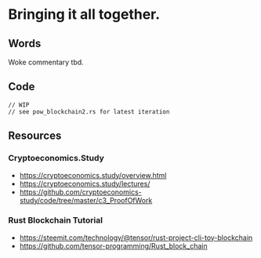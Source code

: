 # Bringing it all together.

## Words

Woke commentary tbd.

## Code
```rust, ignore
// WIP
// see pow_blockchain2.rs for latest iteration
```


## Resources

### Cryptoeconomics.Study
- https://cryptoeconomics.study/overview.html
- https://cryptoeconomics.study/lectures/
- https://github.com/cryptoeconomics-study/code/tree/master/c3_ProofOfWork

### Rust Blockchain Tutorial
- https://steemit.com/technology/@tensor/rust-project-cli-toy-blockchain
- https://github.com/tensor-programming/Rust_block_chain
